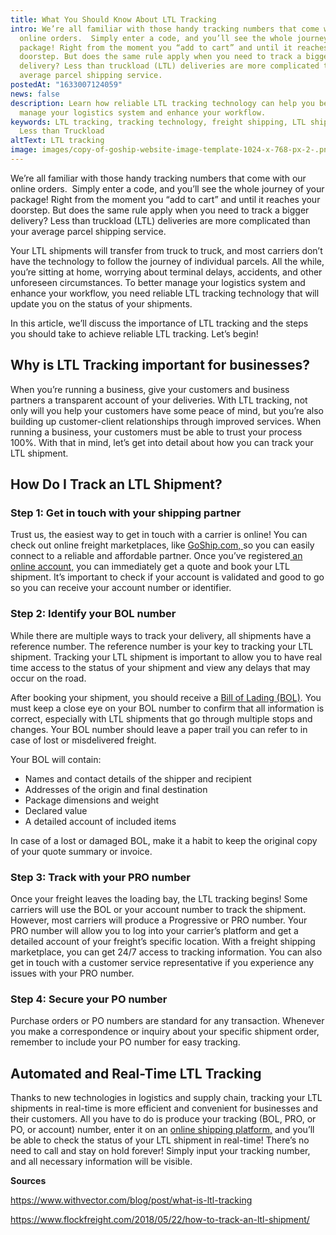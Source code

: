 ```yaml
---
title: What You Should Know About LTL Tracking
intro: We’re all familiar with those handy tracking numbers that come with our
  online orders.  Simply enter a code, and you’ll see the whole journey of your
  package! Right from the moment you “add to cart” and until it reaches your
  doorstep. But does the same rule apply when you need to track a bigger
  delivery? Less than truckload (LTL) deliveries are more complicated than your
  average parcel shipping service.
postedAt: "1633007124059"
news: false
description: Learn how reliable LTL tracking technology can help you better
  manage your logistics system and enhance your workflow.
keywords: LTL tracking, tracking technology, freight shipping, LTL shipping,
  Less than Truckload
altText: LTL tracking
image: images/copy-of-goship-website-image-template-1024-x-768-px-2-.png
---
```



We’re all familiar with those handy tracking numbers that come with our online orders.  Simply enter a code, and you’ll see the whole journey of your package! Right from the moment you “add to cart” and until it reaches your doorstep. But does the same rule apply when you need to track a bigger delivery? Less than truckload (LTL) deliveries are more complicated than your average parcel shipping service.

Your LTL shipments will transfer from truck to truck, and most carriers don’t have the technology to follow the journey of individual parcels. All the while, you’re sitting at home, worrying about terminal delays, accidents, and other unforeseen circumstances. To better manage your logistics system and enhance your workflow, you need reliable LTL tracking technology that will update you on the status of your shipments. 

In this article, we’ll discuss the importance of LTL tracking and the steps you should take to achieve reliable LTL tracking. Let’s begin! 

## Why is LTL Tracking important for businesses?

When you’re running a business, give your customers and business partners a transparent account of your deliveries. With LTL tracking, not only will you help your customers have some peace of mind, but you’re also building up customer-client relationships through improved services. When running a business, your customers must be able to trust your process 100%. With that in mind, let’s get into detail about how you can track your LTL shipment.

## How Do I Track an LTL Shipment? 

### Step 1: Get in touch with your shipping partner

Trust us, the easiest way to get in touch with a carrier is online! You can check out online freight marketplaces, like [GoShip.com, ](https://app.goship.com/)so you can easily connect to a reliable and affordable partner. Once you’ve registered[ an online account,](https://app.goship.com/#/login) you can immediately get a quote and book your LTL shipment. It’s important to check if your account is validated and good to go so you can receive your account number or identifier.

### Step 2: Identify your BOL number

While there are multiple ways to track your delivery, all shipments have a reference number. The reference number is your key to tracking your LTL shipment. Tracking your LTL shipment is important to allow you to have real time access to the status of your shipment and view any delays that may occur on the road.  

After booking your shipment, you should receive a [Bill of Lading (BOL)](https://www.goship.com/blog/how-to-complete-a-bol-bill-of-lading-form/). You must keep a close eye on your BOL number to confirm that all information is correct, especially with LTL shipments that go through multiple stops and changes. Your BOL number should leave a paper trail you can refer to in case of lost or misdelivered freight.  

Your BOL will contain: 

* Names and contact details of the shipper and recipient 
* Addresses of the origin and final destination 
* Package dimensions and weight 
* Declared value 
* A detailed account of included items 

In case of a lost or damaged BOL, make it a habit to keep the original copy of your quote summary or invoice.

### Step 3: Track with your PRO number

Once your freight leaves the loading bay, the LTL tracking begins! Some carriers will use the BOL or your account number to track the shipment. However, most carriers will produce a Progressive or PRO number. Your PRO number will allow you to log into your carrier’s platform and get a detailed account of your freight’s specific location. With a freight shipping marketplace, you can get 24/7 access to tracking information. You can also get in touch with a customer service representative if you experience any issues with your PRO number.

### Step 4: Secure your PO number

Purchase orders or PO numbers are standard for any transaction. Whenever you make a correspondence or inquiry about your specific shipment order, remember to include your PO number for easy tracking.

## Automated and Real-Time LTL Tracking 

Thanks to new technologies in logistics and supply chain, tracking your LTL shipments in real-time is more efficient and convenient for businesses and their customers. All you have to do is produce your tracking (BOL, PRO, or PO, or account) number, enter it on an [online shipping platform,](https://app.goship.com/#/login) and you’ll be able to check the status of your LTL shipment in real-time! There’s no need to call and stay on hold forever! Simply input your tracking number, and all necessary information will be visible.

**Sources** 

<https://www.withvector.com/blog/post/what-is-ltl-tracking> 

<https://www.flockfreight.com/2018/05/22/how-to-track-an-ltl-shipment/> 

